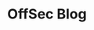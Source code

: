 ---
title: OffSec Blog
description: News and updates from OffSec
url: https://www.offsec.com/blog/
image:
    # url: '/assets/images/cafe.png'
    # alt: 'Cafe'
tags: ['blog']
pubDate: 2023-11-13
draft: false
---
